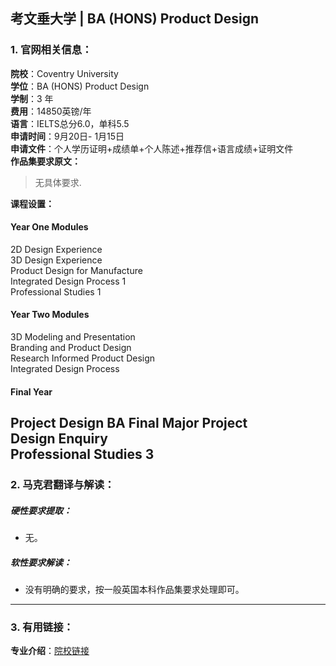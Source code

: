 ## 考文垂大学 | BA (HONS) Product Design



### 1. 官网相关信息：

**院校**：Coventry University  
**学位**：BA (HONS) Product Design  
**学制**：3 年  
**费用**：14850英镑/年  
**语言**：IELTS总分6.0，单科5.5  
**申请时间**：9月20日- 1月15日    
**申请文件**：个人学历证明+成绩单+个人陈述+推荐信+语言成绩+证明文件  
**作品集要求原文：**   

> 无具体要求.

**课程设置：**  

#### Year One Modules  
2D Design Experience  
3D Design Experience  
Product Design for Manufacture  
Integrated Design Process 1  
Professional Studies 1  
#### Year Two Modules  
3D Modeling and Presentation  
Branding and Product Design  
Research Informed Product Design  
Integrated Design Process  
#### Final Year  
Project Design BA Final Major Project  
Design Enquiry  
Professional Studies 3  
---


### 2. 马克君翻译与解读：

##### 硬性要求提取：
- 无。

##### 软性要求解读：
- 没有明确的要求，按一般英国本科作品集要求处理即可。


---


### 3. 有用链接：

**专业介绍**：[院校链接](https://www.coventry.ac.uk/course-structure/ug/2018-19/fah/product-design-ba/?visitor=international)  
